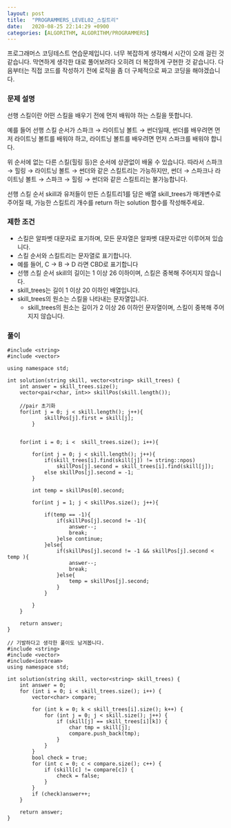 ```yaml
---
layout: post
title:  "PROGRAMMERS_LEVEL02_스킬트리"
date:   2020-08-25 22:14:29 +0900
categories: [ALGORITHM, ALGORITHM/PROGRAMMERS]
---
```


프로그래머스 코딩테스트 연습문제입니다. 너무 복잡하게 생각해서 시간이 오래 걸린 것 같습니다. 막연하게 생각한 대로 풀어보려다 오히려 더 복잡하게 구현한 것 같습니다. 다음부터는 직접 코드를 작성하기 전에 로직을 좀 더 구체적으로 짜고 코딩을 해야겠습니다.

### 문제 설명
선행 스킬이란 어떤 스킬을 배우기 전에 먼저 배워야 하는 스킬을 뜻합니다.

예를 들어 선행 스킬 순서가 스파크 → 라이트닝 볼트 → 썬더일때, 썬더를 배우려면 먼저 라이트닝 볼트를 배워야 하고, 라이트닝 볼트를 배우려면 먼저 스파크를 배워야 합니다.

위 순서에 없는 다른 스킬(힐링 등)은 순서에 상관없이 배울 수 있습니다. 따라서 스파크 → 힐링 → 라이트닝 볼트 → 썬더와 같은 스킬트리는 가능하지만, 썬더 → 스파크나 라이트닝 볼트 → 스파크 → 힐링 → 썬더와 같은 스킬트리는 불가능합니다.

선행 스킬 순서 skill과 유저들이 만든 스킬트리1를 담은 배열 skill_trees가 매개변수로 주어질 때, 가능한 스킬트리 개수를 return 하는 solution 함수를 작성해주세요.

### 제한 조건
- 스킬은 알파벳 대문자로 표기하며, 모든 문자열은 알파벳 대문자로만 이루어져 있습니다.
- 스킬 순서와 스킬트리는 문자열로 표기합니다.
- 예를 들어, C → B → D 라면 CBD로 표기합니다
- 선행 스킬 순서 skill의 길이는 1 이상 26 이하이며, 스킬은 중복해 주어지지 않습니다.
- skill_trees는 길이 1 이상 20 이하인 배열입니다.
- skill_trees의 원소는 스킬을 나타내는 문자열입니다.
    - skill_trees의 원소는 길이가 2 이상 26 이하인 문자열이며, 스킬이 중복해 주어지지 않습니다.

### 풀이
```
#include <string>
#include <vector>

using namespace std;

int solution(string skill, vector<string> skill_trees) {
    int answer = skill_trees.size();
    vector<pair<char, int>> skillPos(skill.length());

    //pair 초기화
    for(int j = 0; j < skill.length(); j++){
            skillPos[j].first = skill[j];
        }


    for(int i = 0; i <  skill_trees.size(); i++){

        for(int j = 0; j < skill.length(); j++){       
            if(skill_trees[i].find(skill[j]) != string::npos)
                skillPos[j].second = skill_trees[i].find(skill[j]);
            else skillPos[j].second = -1;
        }

        int temp = skillPos[0].second;

        for(int j = 1; j < skillPos.size(); j++){

            if(temp == -1){
                if(skillPos[j].second != -1){
                    answer--;
                    break;
                }else continue;
            }else{
                if(skillPos[j].second != -1 && skillPos[j].second < temp ){
                    answer--;
                    break;
                }else{
                    temp = skillPos[j].second;
                }
            }

        }      
    }

    return answer;
}

// 기발하다고 생각한 풀이도 남겨봅니다.
#include <string>
#include <vector>
#include<iostream>
using namespace std;

int solution(string skill, vector<string> skill_trees) {
    int answer = 0;
    for (int i = 0; i < skill_trees.size(); i++) {
        vector<char> compare;

        for (int k = 0; k < skill_trees[i].size(); k++) {
            for (int j = 0; j < skill.size(); j++) {
                if (skill[j] == skill_trees[i][k]) {
                    char tmp = skill[j];
                    compare.push_back(tmp);
                }
            }
        }
        bool check = true;
        for (int c = 0; c < compare.size(); c++) {
            if (skill[c] != compare[c]) {
                check = false;
            }
        }
        if (check)answer++;
    }

    return answer;
}
```
